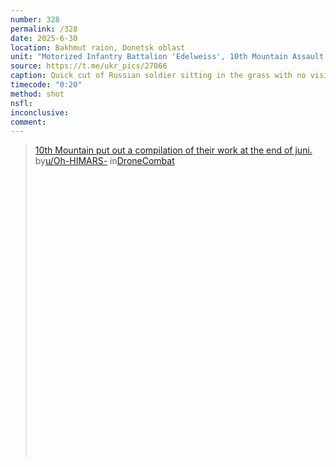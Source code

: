 ```yaml
---
number: 328
permalink: /328
date: 2025-6-30
location: Bakhmut raion, Donetsk oblast
unit: "Motorized Infantry Battalion 'Edelweiss', 10th Mountain Assault Brigade"
source: https://t.me/ukr_pics/27066
caption: Quick cut of Russian soldier sitting in the grass with no visible injury, pointing his AK under his chin and shooting himself
timecode: "0:20"
method: shot
nsfl: 
inconclusive: 
comment: 
---
```

<blockquote class="reddit-embed-bq" style="height:500px" data-embed-height="548"><a href="https://www.reddit.com/r/DroneCombat/comments/1m7wyac/10th_mountain_put_out_a_compilation_of_their_work/">10th Mountain put out a compilation of their work at the end of juni.</a><br> by<a href="https://www.reddit.com/user/Oh-HIMARS-/">u/Oh-HIMARS-</a> in<a href="https://www.reddit.com/r/DroneCombat/">DroneCombat</a></blockquote><script async="" src="https://embed.reddit.com/widgets.js" charset="UTF-8"></script>